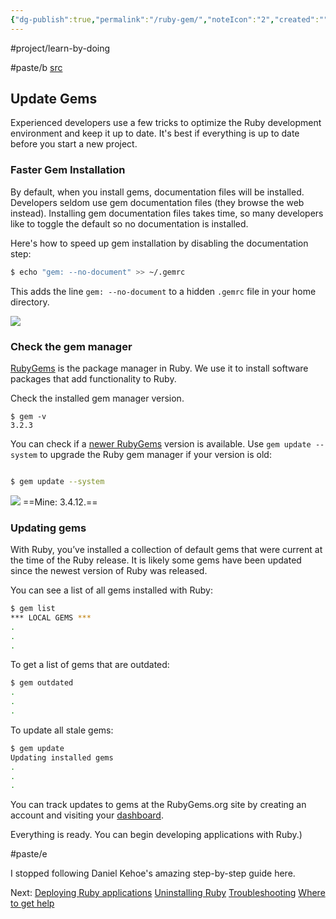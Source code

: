 ```yaml
---
{"dg-publish":true,"permalink":"/ruby-gem/","noteIcon":"2","created":"","updated":""}
---
```


#project/learn-by-doing 

#paste/b 
[src](https://mac.install.guide/ruby/7.html)
## Update Gems

Experienced developers use a few tricks to optimize the Ruby development environment and keep it up to date. It's best if everything is up to date before you start a new project.

### Faster Gem Installation

By default, when you install gems, documentation files will be installed. Developers seldom use gem documentation files (they browse the web instead). Installing gem documentation files takes time, so many developers like to toggle the default so no documentation is installed.

Here's how to speed up gem installation by disabling the documentation step:

```bash
$ echo "gem: --no-document" >> ~/.gemrc
```

This adds the line `gem: --no-document` to a hidden `.gemrc` file in your home directory.

![](https://mac.install.guide/assets/images/ruby/faster-gem-installation.png)

### Check the gem manager

[RubyGems](https://rubygems.org/gems/rubygems-update) is the package manager in Ruby. We use it to install software packages that add functionality to Ruby.

Check the installed gem manager version.

```
$ gem -v
3.2.3
```

You can check if a [newer RubyGems](https://rubygems.org/gems/rubygems-update) version is available. Use `gem update --system` to upgrade the Ruby gem manager if your version is old:

```bash

$ gem update --system
```

![](https://mac.install.guide/assets/images/ruby/update-system-gem.png)
==Mine: 3.4.12.==
### Updating gems

With Ruby, you’ve installed a collection of default gems that were current at the time of the Ruby release. It is likely some gems have been updated since the newest version of Ruby was released.

You can see a list of all gems installed with Ruby:

```bash
$ gem list
*** LOCAL GEMS ***
.
.
.
```

To get a list of gems that are outdated:

```bash
$ gem outdated
.
.
.
```

To update all stale gems:

```bash
$ gem update
Updating installed gems
.
.
.
```

You can track updates to gems at the RubyGems.org site by creating an account and visiting your [dashboard](https://rubygems.org/dashboard).

Everything is ready. You can begin developing applications with Ruby.)

#paste/e 

I stopped following Daniel Kehoe's amazing step-by-step guide here.

Next:
[Deploying Ruby applications](https://mac.install.guide/ruby/8.html)
[Uninstalling Ruby](https://mac.install.guide/ruby/9.html)
[Troubleshooting](https://mac.install.guide/ruby/10.html)
[Where to get help](https://mac.install.guide/ruby/11.html)